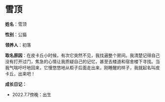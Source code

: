 # 雪顶

**姓名**：雪顶

**性别**：公猫

**领养人**：初落

**取名原因**：在皮卡丘小时候，有次它突然不见，我找遍整个房间。我清楚记得自己没有打开过门，焦急的心情让我质疑自己的记忆，甚至去楼道和宿舍楼下寻找。当我气喘吁吁地回来，它慢悠悠地从柜子后面走出来，刚睡醒的样子，我就起名叫皮卡丘，出来吧！

**成长日记：**

- 2022.7.7傍晚：出生

